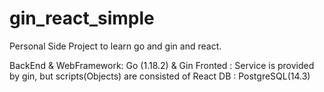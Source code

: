 # gin_react_simple
Personal Side Project to learn go and gin and react.

BackEnd & WebFramework: Go (1.18.2) & Gin
Fronted : Service is provided by gin, but scripts(Objects) are consisted of React
DB : PostgreSQL(14.3)

